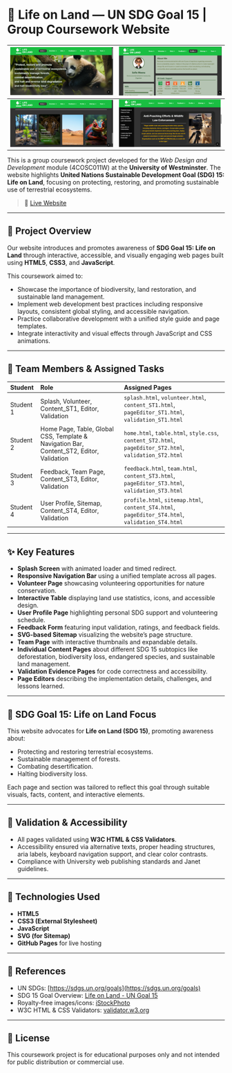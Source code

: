 # 🌿 Life on Land — UN SDG Goal 15 | Group Coursework Website
| ![Image 1](snaps/home.png) | ![Image 2](snaps/profile.png) |
|:----------------------------:|:----------------------------|
| ![Image 3](snaps/home2.png) | ![Image 4](snaps/content.png) |


This is a group coursework project developed for the *Web Design and Development* module (4COSC011W) at the **University of Westminster**. The website highlights **United Nations Sustainable Development Goal (SDG) 15: Life on Land**, focusing on protecting, restoring, and promoting sustainable use of terrestrial ecosystems.

> 📌 [Live Website](https://jaindiedm.github.io/CW_IIT_WEB/)

---

## 📖 Project Overview

Our website introduces and promotes awareness of **SDG Goal 15: Life on Land** through interactive, accessible, and visually engaging web pages built using **HTML5**, **CSS3**, and **JavaScript**.  

This coursework aimed to:
- Showcase the importance of biodiversity, land restoration, and sustainable land management.
- Implement web development best practices including responsive layouts, consistent global styling, and accessible navigation.
- Practice collaborative development with a unified style guide and page templates.
- Integrate interactivity and visual effects through JavaScript and CSS animations.

---

## 👥 Team Members & Assigned Tasks

| Student | Role | Assigned Pages |
|:---------|:-------------------|:-----------------|
| Student 1 | Splash, Volunteer, Content_ST1, Editor, Validation | `splash.html`, `volunteer.html`, `content_ST1.html`, `pageEditor_ST1.html`, `validation_ST1.html` |
| Student 2 | Home Page, Table, Global CSS, Template & Navigation Bar, Content_ST2, Editor, Validation | `home.html`, `table.html`, `style.css`, `content_ST2.html`, `pageEditor_ST2.html`, `validation_ST2.html` |
| Student 3 | Feedback, Team Page, Content_ST3, Editor, Validation | `feedback.html`, `team.html`, `content_ST3.html`, `pageEditor_ST3.html`, `validation_ST3.html` |
| Student 4 | User Profile, Sitemap, Content_ST4, Editor, Validation | `profile.html`, `sitemap.html`, `content_ST4.html`, `pageEditor_ST4.html`, `validation_ST4.html` |

---

## ✨ Key Features

- **Splash Screen** with animated loader and timed redirect.
- **Responsive Navigation Bar** using a unified template across all pages.
- **Volunteer Page** showcasing volunteering opportunities for nature conservation.
- **Interactive Table** displaying land use statistics, icons, and accessible design.
- **User Profile Page** highlighting personal SDG support and volunteering schedule.
- **Feedback Form** featuring input validation, ratings, and feedback fields.
- **SVG-based Sitemap** visualizing the website’s page structure.
- **Team Page** with interactive thumbnails and expandable details.
- **Individual Content Pages** about different SDG 15 subtopics like deforestation, biodiversity loss, endangered species, and sustainable land management.
- **Validation Evidence Pages** for code correctness and accessibility.
- **Page Editors** describing the implementation details, challenges, and lessons learned.

---

## 🌳 SDG Goal 15: Life on Land Focus

This website advocates for **Life on Land (SDG 15)**, promoting awareness about:
- Protecting and restoring terrestrial ecosystems.
- Sustainable management of forests.
- Combating desertification.
- Halting biodiversity loss.

Each page and section was tailored to reflect this goal through suitable visuals, facts, content, and interactive elements.

---

## 📏 Validation & Accessibility

- All pages validated using **W3C HTML & CSS Validators**.
- Accessibility ensured via alternative texts, proper heading structures, aria labels, keyboard navigation support, and clear color contrasts.
- Compliance with University web publishing standards and Janet guidelines.

---

## 🔧 Technologies Used

- **HTML5**
- **CSS3 (External Stylesheet)**
- **JavaScript**
- **SVG (for Sitemap)**
- **GitHub Pages** for live hosting

---

## 📜 References

- UN SDGs: [https://sdgs.un.org/goals](https://sdgs.un.org/goals)
- SDG 15 Goal Overview: [Life on Land - UN Goal 15](https://sdgs.un.org/goals/goal15)
- Royalty-free images/icons: [iStockPhoto](https://www.istockphoto.com/)
- W3C HTML & CSS Validators: [validator.w3.org](https://validator.w3.org/)

---

## 📄 License

This coursework project is for educational purposes only and not intended for public distribution or commercial use.



